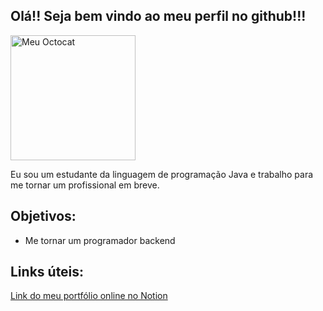 ## Olá!! Seja bem vindo ao meu perfil no github!!!
<img src="https://github.com/LuizBrenoDev/LuizBrenoDev/assets/118695802/3668f173-c639-44a9-8376-a3ae9af1db35" title="Meu Octocat" widht=200 height= 200>

Eu sou um estudante da linguagem de programação Java e trabalho para me tornar um profissional em breve.
## Objetivos: 
* Me tornar um programador backend

## Links úteis:
[Link do meu portfólio online no Notion](https://portfolio-online-luizdev.notion.site/API-Loja-Online-3dd5c858d79c4244b690b9b77bb1beaf?pvs=4)

<!--
**LuizBrenoDev/LuizBrenoDev** is a ✨ _special_ ✨ repository because its `README.md` (this file) appears on your GitHub profile.

Here are some ideas to get you started:

- 🔭 I’m currently working on ...
- 🌱 I’m currently learning ...
- 👯 I’m looking to collaborate on ...
- 🤔 I’m looking for help with ...
- 💬 Ask me about ...
- 📫 How to reach me: ...
- 😄 Pronouns: ...
- ⚡ Fun fact: ...
-->
